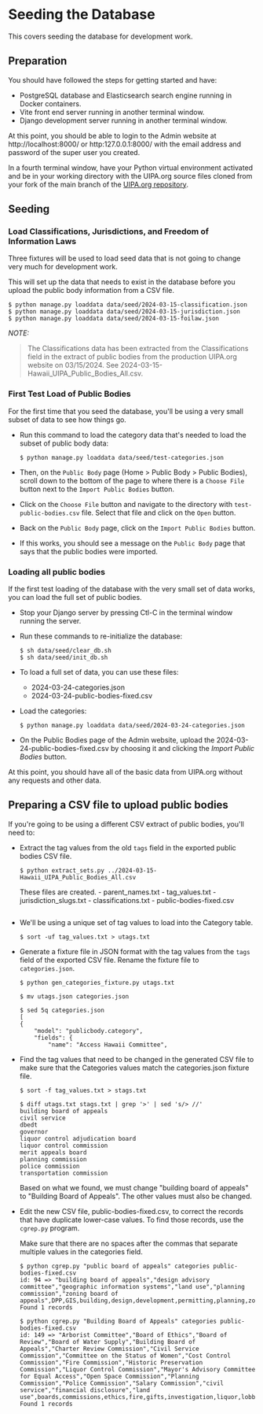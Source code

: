 # Seeding the Database

This covers seeding the database for development work.

## Preparation

You should have followed the steps for getting started and have:

- PostgreSQL database and Elasticsearch search engine running in Docker containers.
- Vite front end server running in another terminal window.
- Django development server running in another terminal window.

At this point, you should be able to login to the Admin website at
http://localhost:8000/ or http:127.0.0.1:8000/ with the email address and
password of the super user you created.

In a fourth terminal window, have your Python virtual environment activated and
be in your working directory with the UIPA.org source files cloned from your
fork of the main branch of the [UIPA.org
repository](https://github.com/CodeWithAloha/uipa).

## Seeding

### Load Classifications, Jurisdictions, and Freedom of Information Laws

Three fixtures will be used to load seed data that is not going to change very
much for development work.

This will set up the data that needs to exist in the database before you upload
the public body information from a CSV file.

```
$ python manage.py loaddata data/seed/2024-03-15-classification.json
$ python manage.py loaddata data/seed/2024-03-15-jurisdiction.json
$ python manage.py loaddata data/seed/2024-03-15-foilaw.json
```

*NOTE:*

> The Classifications data has been extracted from the Classifications field in
> the extract of public bodies from the production UIPA.org website on
> 03/15/2024. See 2024-03-15-Hawaii_UIPA_Public_Bodies_All.csv.


### First Test Load of Public Bodies

For the first time that you seed the database, you'll be using a very small
subset of data to see how things go.

- Run this command to load the category data that's needed to load the subset
  of public body data:

    ```
    $ python manage.py loaddata data/seed/test-categories.json
    ```

- Then, on the `Public Body` page (Home > Public Body > Public Bodies), scroll
  down to the bottom of the page to where there is a `Choose File` button next
  to the `Import Public Bodies` button.

- Click on the `Choose File` button and navigate to the directory with
  `test-public-bodies.csv` file. Select that file and click on the `Open`
  button.

- Back on the `Public Body` page, click on the `Import Public Bodies` button.

- If this works, you should see a message on the `Public Body` page that says
  that the public bodies were imported.

### Loading all public bodies

If the first test loading of the database with the very small set of data works,
you can load the full set of public bodies.

- Stop your Django server by pressing Ctl-C in the terminal window running the
  server.

- Run these commands to re-initialize the database:

    ```
    $ sh data/seed/clear_db.sh
    $ sh data/seed/init_db.sh
    ```

- To load a full set of data, you can use these files:
    - 2024-03-24-categories.json
    - 2024-03-24-public-bodies-fixed.csv

- Load the categories:
    ```
    $ python manage.py loaddata data/seed/2024-03-24-categories.json
    ```
- On the Public Bodies page of the Admin website, upload the
  2024-03-24-public-bodies-fixed.csv by choosing it and clicking the *Import
  Public Bodies* button.

At this point, you should have all of the basic data from UIPA.org without any
requests and other data.


## Preparing a CSV file to upload public bodies

If you're going to be using a different CSV extract of public bodies, you'll
need to:

- Extract the tag values from the old `tags` field in the exported public
  bodies CSV file.

    ```
    $ python extract_sets.py ../2024-03-15-Hawaii_UIPA_Public_Bodies_All.csv
    ```

  These files are created.
        - parent_names.txt
        - tag_values.txt
        - jurisdiction_slugs.txt
        - classifications.txt
        - public-bodies-fixed.csv
    ```

- We'll be using a unique set of tag values to load into the Category table.

    ```
    $ sort -uf tag_values.txt > utags.txt
    ```

- Generate a fixture file in JSON format with the tag values from the `tags`
  field of the exported CSV file. Rename the fixture file to `categories.json`.

    ```
    $ python gen_categories_fixture.py utags.txt

    $ mv utags.json categories.json

    $ sed 5q categories.json
    [
    {
        "model": "publicbody.category",
        "fields": {
            "name": "Access Hawaii Committee",
    ```

- Find the tag values that need to be changed in the generated CSV file to make
  sure that the Categories values match the categories.json fixture file.

    ```
    $ sort -f tag_values.txt > stags.txt

    $ diff utags.txt stags.txt | grep '>' | sed 's/> //'
    building board of appeals
    civil service
    dbedt
    governor
    liquor control adjudication board
    liquor control commission
    merit appeals board
    planning commission
    police commission
    transportation commission
    ```
  Based on what we found, we must change "building board of appeals" to
  "Building Board of Appeals". The other values must also be changed.


- Edit the new CSV file, public-bodies-fixed.csv, to correct the records that
  have duplicate lower-case values. To find those records, use the `cgrep.py` program.

  Make sure that there are no spaces after the commas that separate multiple
  values in the categories field.

    ```
    $ python cgrep.py "public board of appeals" categories public-bodies-fixed.csv
    id: 94 => "building board of appeals","design advisory committee","geographic information systems","land use","planning commission","zoning board of appeals",DPP,GIS,building,design,development,permitting,planning,zoning
    Found 1 records

    $ python cgrep.py "Building Board of Appeals" categories public-bodies-fixed.csv
    id: 149 => "Arborist Committee","Board of Ethics","Board of Review","Board of Water Supply","Building Board of Appeals","Charter Review Commission","Civil Service Commission","Committee on the Status of Women","Cost Control Commission","Fire Commission","Historic Preservation Commission","Liquor Control Commission","Mayor's Advisory Committee for Equal Access","Open Space Commission","Planning Commission","Police Commission","Salary Commission","civil service","financial disclosure","land use",boards,commissions,ethics,fire,gifts,investigation,liquor,lobbying,planning,police,tax,water
    Found 1 records
    ```

